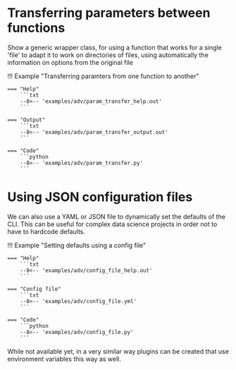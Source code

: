 # Transferring parameters between functions

Show a generic wrapper class, for using a function that works for
a single 'file' to adapt it to work on directories of files,
using automatically the information on options from the original file

!!! Example "Transferring paramters from one function to another"

    === "Help" 
        ```txt 
        --8<-- 'examples/adv/param_transfer_help.out'
        ```

    === "Output"
        ```txt 
        --8<-- 'examples/adv/param_transfer_output.out'
        ```
    
    === "Code" 
        ```python 
        --8<-- 'examples/adv/param_transfer.py'
        ```

# Using JSON configuration files

We can also use a YAML or JSON file to dynamically set the defaults 
of the CLI. This can be useful for complex data science projects in order 
not to have to hardcode defaults. 



!!! Example "Setting defaults using a config file"

    === "Help" 
        ```txt 
        --8<-- 'examples/adv/config_file_help.out'
        ```

    === "Config file"
        ```txt 
        --8<-- 'examples/adv/config_file.yml'
        ```

    === "Code" 
        ```python 
        --8<-- 'examples/adv/config_file.py'
        ```

While not available yet, in a very similar way plugins can be created that use 
environment variables this way as well.


